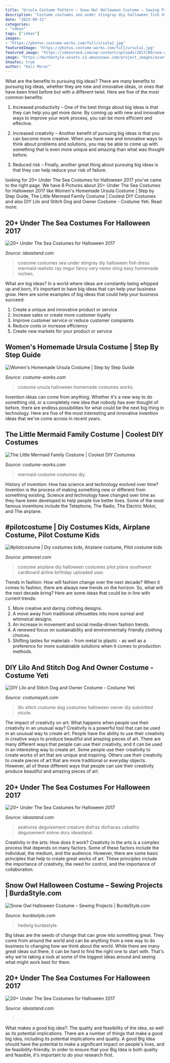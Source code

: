 ```yaml
---
title: "Ursula Costume Pattern ~ Snow Owl Halloween Costume – Sewing Projects"
description: "Costume costumes sea under stingray diy halloween fish dress mermaid realistic ray imgur fancy very nemo sting easy homemade rochen"
date: "2023-09-11"
categories:
- "ideas"
tags: ["ideas"]
images:
- "https://photos.costume-works.com/full/ursula1.jpg"
featuredImage: "https://photos.costume-works.com/full/ursula1.jpg"
featured_image: "https://ideastand.com/wp-content/uploads/2017/09/sea-costume-diy/14-under-the-sea-costumes-costume-diy.jpg"
image: "https://burdastyle-assets.s3.amazonaws.com/project_images/assets/000/235/350/2011_costume_original.jpg?1320602427"
ShowToc: true
author: "Kali Morar"
---
```



What are the benefits to pursuing big ideas?
There are many benefits to pursuing big ideas, whether they are new and innovative ideas, or ones that have been tried before but with a different twist. Here are five of the most common benefits:
1. Increased productivity – One of the best things about big ideas is that they can help you get more done. By coming up with new and innovative ways to improve your work process, you can be more efficient and effective.

2. Increased creativity – Another benefit of pursuing big ideas is that you can become more creative. When you have new and innovative ways to think about problems and solutions, you may be able to come up with something that is even more unique and amazing than what was thought before.

3. Reduced risk – Finally, another great thing about pursuing big ideas is that they can help reduce your risk of failure.

	

		
looking for 20+ Under The Sea Costumes for Halloween 2017 you've came to the right page. We have 8 Pictures about 20+ Under The Sea Costumes for Halloween 2017 like Women&#039;s Homemade Ursula Costume | Step by Step Guide, The Little Mermaid Family Costume | Coolest DIY Costumes and also DIY Lilo and Stitch Dog and Owner Costume - Costume Yeti. Read more:
		
    
## 20+ Under The Sea Costumes For Halloween 2017

<img loading=lazy src="https://ideastand.com/wp-content/uploads/2017/09/sea-costume-diy/14-under-the-sea-costumes-costume-diy.jpg" onerror="this.onerror=null;this.src='https://tse4.mm.bing.net/th?id=OIP.3-U0-Q1k6gCQkDRT7a4JwAHaOS&amp;pid=15.1';" alt="20+ Under The Sea Costumes for Halloween 2017">

_Source: ideastand.com_

>costume costumes sea under stingray diy halloween fish dress mermaid realistic ray imgur fancy very nemo sting easy homemade rochen. 

	

What are big ideas?
In a world where ideas are constantly being whipped up and born, it’s important to have big ideas that can help your business grow. Here are some examples of big ideas that could help your business succeed: 
1. Create a unique and innovative product or service 
2. Increase sales or create more customer loyalty 
3. Improve customer service or reduce customer complaints 
4. Reduce costs or increase efficiency 
5. Create new markets for your product or service 

    
## Women&#039;s Homemade Ursula Costume | Step By Step Guide

<img loading=lazy src="https://photos.costume-works.com/full/ursula1.jpg" onerror="this.onerror=null;this.src='https://tse1.mm.bing.net/th?id=OIP.p_7drCKEVeMnq52kanSyWwHaKS&amp;pid=15.1';" alt="Women&#039;s Homemade Ursula Costume | Step by Step Guide">

_Source: costume-works.com_

>costume ursula halloween homemade costumes works. 

	

Invention ideas can come from anything. Whether it's a new way to do something old, or a completely new idea that nobody has ever thought of before, there are endless possibilities for what could be the next big thing in technology. Here are five of the most interesting and innovative invention ideas that we've come across in recent years.

    
## The Little Mermaid Family Costume | Coolest DIY Costumes

<img loading=lazy src="https://photos.costume-works.com/full/the_little_mermaid_family6.jpg" onerror="this.onerror=null;this.src='https://tse1.mm.bing.net/th?id=OIP.n6odpt2L3QegWgkFQHESGgHaKT&amp;pid=15.1';" alt="The Little Mermaid Family Costume | Coolest DIY Costumes">

_Source: costume-works.com_

>mermaid costume costumes diy. 

	

History of invention: How has science and technology evolved over time?
Invention is the process of making something new or different from something existing. Science and technology have changed over time as they have been developed to help people live better lives. Some of the most famous inventions include the Telephone, The Radio, The Electric Motor, and The airplane.

    
## #pilotcostume | Diy Costumes Kids, Airplane Costume, Pilot Costume Kids

<img loading=lazy src="https://i.pinimg.com/736x/7d/65/23/7d6523fa6729f0c06ecd4820f378794f.jpg" onerror="this.onerror=null;this.src='https://tse4.mm.bing.net/th?id=OIP.kz5C_u2_x5BJDMUgZPaVcwHaHa&amp;pid=15.1';" alt="#pilotcostume | Diy costumes kids, Airplane costume, Pilot costume kids">

_Source: pinterest.com_

>costume airplane diy halloween costumes pilot plane southwest cardboard airline birthday uploaded user. 

	

Trends in fashion: How will fashion change over the next decade?
When it comes to fashion, there are always new trends on the horizon. So, what will the next decade bring? Here are some ideas that could be in line with current trends: 
1. More creative and daring clothing designs.
2. A move away from traditional silhouettes into more surreal and whimsical designs.
3. An increase in movement and social media-driven fashion trends.
4. A renewed focus on sustainability and environmentally friendly clothing choices. 
5. Shifting tastes for materials - from metal to plastic - as well as a preference for more sustainable solutions when it comes to production methods.

    
## DIY Lilo And Stitch Dog And Owner Costume - Costume Yeti

<img loading=lazy src="https://costumeyeti.com/wp-content/uploads/2019/09/Lilo-amp-Stitch-Costume-1.JPG" onerror="this.onerror=null;this.src='https://tse4.mm.bing.net/th?id=OIP.CegxTY29pc328t5ACasiHgHaKX&amp;pid=15.1';" alt="DIY Lilo and Stitch Dog and Owner Costume - Costume Yeti">

_Source: costumeyeti.com_

>lilo stitch costume dog costumes halloween owner diy submitted nicole. 

	

The impact of creativity on art: What happens when people use their creativity in an unusual way?
Creativity is a powerful tool that can be used in an unusual way to create art. People have the ability to use their creativity in creative ways to produce beautiful and amazing pieces of art. There are many different ways that people can use their creativity, and it can be used in an interesting way to create art. Some people use their creativity to create works of art that are unique and inspiring. Others use their creativity to create pieces of art that are more traditional or everyday objects. However, all of these different ways that people can use their creativity produce beautiful and amazing pieces of art.

    
## 20+ Under The Sea Costumes For Halloween 2017

<img loading=lazy src="https://ideastand.com/wp-content/uploads/2017/09/sea-costume-diy/13-under-the-sea-costumes-costume-diy.jpg" onerror="this.onerror=null;this.src='https://tse2.mm.bing.net/th?id=OIP.1jpyWvPV8XXIf9heoPUJAQHaJ4&amp;pid=15.1';" alt="20+ Under The Sea Costumes for Halloween 2017">

_Source: ideastand.com_

>seahorse deguisement creature disfraz disfraces caballito déguisement sirène dory ideastand. 

	

Creativity in the arts: How does it work?
Creativity in the arts is a complex process that depends on many factors. Some of these factors include the individual, the medium, and the audience. However, there are some basic principles that help to create great works of art. These principles include the importance of creativity, the need for control, and the importance of collaboration.

    
## Snow Owl Halloween Costume – Sewing Projects | BurdaStyle.com

<img loading=lazy src="https://burdastyle-assets.s3.amazonaws.com/project_images/assets/000/235/350/2011_costume_original.jpg?1320602427" onerror="this.onerror=null;this.src='https://tse2.mm.bing.net/th?id=OIP.PeB9UGfDZmySs5BDHRGCmwHaNL&amp;pid=15.1';" alt="Snow Owl Halloween Costume – Sewing Projects | BurdaStyle.com">

_Source: burdastyle.com_

>hedwig burdastyle. 

	

Big Ideas are the seeds of change that can grow into something great. They come from around the world and can be anything from a new way to do business to changing how we think about the world. While there are many great ideas out there, it can be hard to find the right one to start with. That's why we're taking a look at some of the biggest ideas around and seeing what might work best for them.

    
## 20+ Under The Sea Costumes For Halloween 2017

<img loading=lazy src="https://ideastand.com/wp-content/uploads/2017/09/sea-costume-diy/18-under-the-sea-costumes-costume-diy.jpg" onerror="this.onerror=null;this.src='https://tse2.mm.bing.net/th?id=OIP.zpt6dVHYPQCIa28n5Rr-HQHaHa&amp;pid=15.1';" alt="20+ Under The Sea Costumes for Halloween 2017">

_Source: ideastand.com_

>. 

	

What makes a good big idea?: The quality and feasibility of the idea, as well as its potential implications.
There are a number of things that make a good big idea, including its potential implications and quality. A good Big Idea should have the potential to make a significant impact on people's lives, and be feasibility-friendly. In order to ensure that your Big Idea is both quality and feasible, it's important to do your research first.

